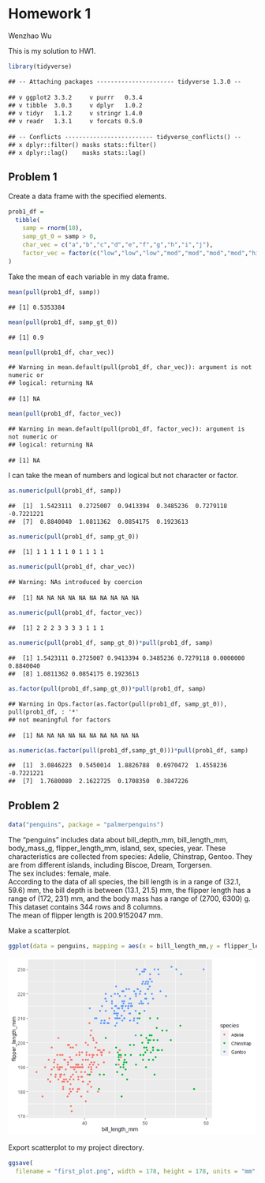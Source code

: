 Homework 1
================
Wenzhao Wu

This is my solution to HW1.

``` r
library(tidyverse)
```

    ## -- Attaching packages ---------------------- tidyverse 1.3.0 --

    ## v ggplot2 3.3.2     v purrr   0.3.4
    ## v tibble  3.0.3     v dplyr   1.0.2
    ## v tidyr   1.1.2     v stringr 1.4.0
    ## v readr   1.3.1     v forcats 0.5.0

    ## -- Conflicts ------------------------- tidyverse_conflicts() --
    ## x dplyr::filter() masks stats::filter()
    ## x dplyr::lag()    masks stats::lag()

## Problem 1

Create a data frame with the specified elements.

``` r
prob1_df = 
  tibble(
    samp = rnorm(10),
    samp_gt_0 = samp > 0,
    char_vec = c("a","b","c","d","e","f","g","h","i","j"),
    factor_vec = factor(c("low","low","low","mod","mod","mod","mod","high","high","high"))
)
```

Take the mean of each variable in my data frame.

``` r
mean(pull(prob1_df, samp))
```

    ## [1] 0.5353384

``` r
mean(pull(prob1_df, samp_gt_0))
```

    ## [1] 0.9

``` r
mean(pull(prob1_df, char_vec))
```

    ## Warning in mean.default(pull(prob1_df, char_vec)): argument is not numeric or
    ## logical: returning NA

    ## [1] NA

``` r
mean(pull(prob1_df, factor_vec))
```

    ## Warning in mean.default(pull(prob1_df, factor_vec)): argument is not numeric or
    ## logical: returning NA

    ## [1] NA

I can take the mean of numbers and logical but not character or factor.

``` r
as.numeric(pull(prob1_df, samp))
```

    ##  [1]  1.5423111  0.2725007  0.9413394  0.3485236  0.7279118 -0.7221221
    ##  [7]  0.8840040  1.0811362  0.0854175  0.1923613

``` r
as.numeric(pull(prob1_df, samp_gt_0))
```

    ##  [1] 1 1 1 1 1 0 1 1 1 1

``` r
as.numeric(pull(prob1_df, char_vec))
```

    ## Warning: NAs introduced by coercion

    ##  [1] NA NA NA NA NA NA NA NA NA NA

``` r
as.numeric(pull(prob1_df, factor_vec))
```

    ##  [1] 2 2 2 3 3 3 3 1 1 1

``` r
as.numeric(pull(prob1_df, samp_gt_0))*pull(prob1_df, samp)
```

    ##  [1] 1.5423111 0.2725007 0.9413394 0.3485236 0.7279118 0.0000000 0.8840040
    ##  [8] 1.0811362 0.0854175 0.1923613

``` r
as.factor(pull(prob1_df,samp_gt_0))*pull(prob1_df, samp)
```

    ## Warning in Ops.factor(as.factor(pull(prob1_df, samp_gt_0)), pull(prob1_df, : '*'
    ## not meaningful for factors

    ##  [1] NA NA NA NA NA NA NA NA NA NA

``` r
as.numeric(as.factor(pull(prob1_df,samp_gt_0)))*pull(prob1_df, samp)
```

    ##  [1]  3.0846223  0.5450014  1.8826788  0.6970472  1.4558236 -0.7221221
    ##  [7]  1.7680080  2.1622725  0.1708350  0.3847226

## Problem 2

``` r
data("penguins", package = "palmerpenguins")
```

The “penguins” includes data about bill\_depth\_mm, bill\_length\_mm,
body\_mass\_g, flipper\_length\_mm, island, sex, species, year. These
characteristics are collected from species: Adelie, Chinstrap, Gentoo.
They are from different islands, including Biscoe, Dream, Torgersen.  
The sex includes: female, male.  
According to the data of all species, the bill length is in a range of
(32.1, 59.6) mm, the bill depth is between (13.1, 21.5) mm, the flipper
length has a range of (172, 231) mm, and the body mass has a range of
(2700, 6300) g.  
This dataset contains 344 rows and 8 columns.  
The mean of flipper length is 200.9152047 mm.

Make a scatterplot.

``` r
ggplot(data = penguins, mapping = aes(x = bill_length_mm,y = flipper_length_mm, color = species)) + geom_point(na.rm = TRUE)
```

![](p8105_hw1_ww2579_files/figure-gfm/unnamed-chunk-7-1.png)<!-- -->

Export scatterplot to my project directory.

``` r
ggsave(
  filename = "first_plot.png", width = 178, height = 178, units = "mm", pointsize = 12, bg = "white", family = "", restoreConsole = TRUE)
```
